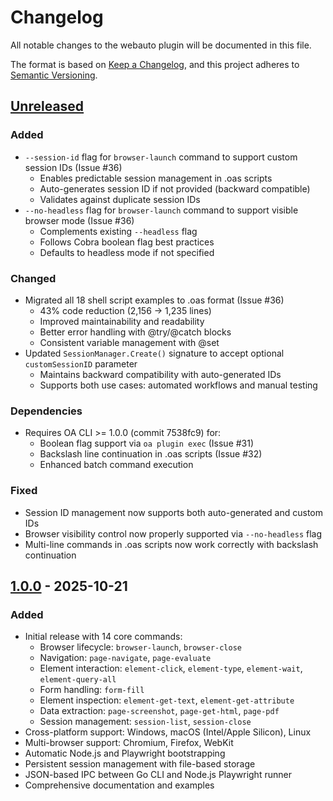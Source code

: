 # Changelog

All notable changes to the webauto plugin will be documented in this file.

The format is based on [Keep a Changelog](https://keepachangelog.com/en/1.0.0/),
and this project adheres to [Semantic Versioning](https://semver.org/spec/v2.0.0.html).

## [Unreleased]

### Added
- `--session-id` flag for `browser-launch` command to support custom session IDs (Issue #36)
  - Enables predictable session management in .oas scripts
  - Auto-generates session ID if not provided (backward compatible)
  - Validates against duplicate session IDs
- `--no-headless` flag for `browser-launch` command to support visible browser mode (Issue #36)
  - Complements existing `--headless` flag
  - Follows Cobra boolean flag best practices
  - Defaults to headless mode if not specified

### Changed
- Migrated all 18 shell script examples to .oas format (Issue #36)
  - 43% code reduction (2,156 → 1,235 lines)
  - Improved maintainability and readability
  - Better error handling with @try/@catch blocks
  - Consistent variable management with @set
- Updated `SessionManager.Create()` signature to accept optional `customSessionID` parameter
  - Maintains backward compatibility with auto-generated IDs
  - Supports both use cases: automated workflows and manual testing

### Dependencies
- Requires OA CLI >= 1.0.0 (commit 7538fc9) for:
  - Boolean flag support via `oa plugin exec` (Issue #31)
  - Backslash line continuation in .oas scripts (Issue #32)
  - Enhanced batch command execution

### Fixed
- Session ID management now supports both auto-generated and custom IDs
- Browser visibility control now properly supported via `--no-headless` flag
- Multi-line commands in .oas scripts now work correctly with backslash continuation

## [1.0.0] - 2025-10-21

### Added
- Initial release with 14 core commands:
  - Browser lifecycle: `browser-launch`, `browser-close`
  - Navigation: `page-navigate`, `page-evaluate`
  - Element interaction: `element-click`, `element-type`, `element-wait`, `element-query-all`
  - Form handling: `form-fill`
  - Element inspection: `element-get-text`, `element-get-attribute`
  - Data extraction: `page-screenshot`, `page-get-html`, `page-pdf`
  - Session management: `session-list`, `session-close`
- Cross-platform support: Windows, macOS (Intel/Apple Silicon), Linux
- Multi-browser support: Chromium, Firefox, WebKit
- Automatic Node.js and Playwright bootstrapping
- Persistent session management with file-based storage
- JSON-based IPC between Go CLI and Node.js Playwright runner
- Comprehensive documentation and examples

[Unreleased]: https://github.com/oa-plugins/webauto/compare/v1.0.0...HEAD
[1.0.0]: https://github.com/oa-plugins/webauto/releases/tag/v1.0.0
